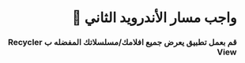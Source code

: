<div dir = "rtl">
 
# واجب مسار الأندرويد الثاني 💚
### قم بعمل تطبيق يعرض جميع افلامك/مسلسلاتك المفضله ب Recycler View 
 


